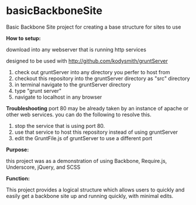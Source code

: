 basicBackboneSite
=============

Basic Backbone Site project for creating a base structure for sites to use


**How to setup:**

download into any webserver that is running http services

designed to be used with http://github.com/kodysmith/gruntServer

1. check out gruntServer into any directory you perfer to host from
2. checkout this repository into the gruntServer directory as "src" directory
3. in terminal navigate to the gruntServer directory
4. type "grunt server"
5. navigate to localhost in any browser

**Troubleshooting**
port 80 may be already taken by an instance of apache or other web services.  you can do the following to resolve this.

1. stop the service that is using port 80.
2. use that service to host this repository instead of using gruntServer
3. edit the GruntFile.js of gruntServer to use a different port


**Purpose:**

this project was as a demonstration of using Backbone, Require.js, Underscore, jQuery, and SCSS

**Function:**

This project provides a logical structure which allows users to quickly and easily get a backbone site up and running quickly, with minimal edits.  

